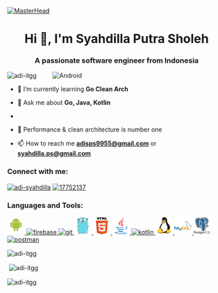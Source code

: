 [![MasterHead](https://3.bp.blogspot.com/-dB6ndKqIAuI/XdWeOASO5AI/AAAAAAAANZA/MSbT9mh6bukxkI-tqnu_GARIZZV5WNVhQCLcBGAsYHQ/s1600/image1.gif)](https://github.com/adi-itgg/)

<h1 align="center">Hi 👋, I'm Syahdilla Putra Sholeh</h1>
<h3 align="center">A passionate software engineer from Indonesia</h3>
<img align="right" alt="Android" width="400" src="https://camo.githubusercontent.com/3eb8d13ad3c2ab9479c78c71fbfaafa6dc0864fca2f0abce2ff03a255dd638f9/68747470733a2f2f63646e2e6472696262626c652e636f6d2f75736572732f323437353438392f73637265656e73686f74732f31303935383334312f6d656469612f31613432663135363131373239343537306363643934663062373961373339352e676966" />

<p align="left"> <img src="https://komarev.com/ghpvc/?username=adi-itgg&label=Profile%20views&color=0e75b6&style=flat" alt="adi-itgg" /> </p>

- 🌱 I’m currently learning **Go Clean Arch**

- 💬 Ask me about **Go, Java, Kotlin**
- 
- 🚀 Performance & clean architecture is number one

- 📫 How to reach me **adisps9955@gmail.com** or **syahdilla.ps@gmail.com**

<h3 align="left">Connect with me:</h3>
<p align="left">
<a href="https://linkedin.com/in/adi-syahdilla" target="blank"><img align="center" src="https://raw.githubusercontent.com/rahuldkjain/github-profile-readme-generator/master/src/images/icons/Social/linked-in-alt.svg" alt="adi-syahdilla" height="30" width="40" /></a>
<a href="https://stackoverflow.com/users/17752137" target="blank"><img align="center" src="https://raw.githubusercontent.com/rahuldkjain/github-profile-readme-generator/master/src/images/icons/Social/stack-overflow.svg" alt="17752137" height="30" width="40" /></a>
</p>

<h3 align="left">Languages and Tools:</h3>
<p align="left"> <a href="https://developer.android.com" target="_blank" rel="noreferrer"> <img src="https://raw.githubusercontent.com/devicons/devicon/master/icons/android/android-original-wordmark.svg" alt="android" width="40" height="40"/> </a> <a href="https://firebase.google.com/" target="_blank" rel="noreferrer"> <img src="https://www.vectorlogo.zone/logos/firebase/firebase-icon.svg" alt="firebase" width="40" height="40"/> </a> <a href="https://git-scm.com/" target="_blank" rel="noreferrer"> <img src="https://www.vectorlogo.zone/logos/git-scm/git-scm-icon.svg" alt="git" width="40" height="40"/> </a> <a href="https://golang.org" target="_blank" rel="noreferrer"> <img src="https://raw.githubusercontent.com/devicons/devicon/master/icons/go/go-original.svg" alt="go" width="40" height="40"/> </a> <a href="https://www.w3.org/html/" target="_blank" rel="noreferrer"> <img src="https://raw.githubusercontent.com/devicons/devicon/master/icons/html5/html5-original-wordmark.svg" alt="html5" width="40" height="40"/> </a> <a href="https://www.java.com" target="_blank" rel="noreferrer"> <img src="https://raw.githubusercontent.com/devicons/devicon/master/icons/java/java-original.svg" alt="java" width="40" height="40"/> </a> <a href="https://kotlinlang.org" target="_blank" rel="noreferrer"> <img src="https://www.vectorlogo.zone/logos/kotlinlang/kotlinlang-icon.svg" alt="kotlin" width="40" height="40"/> </a> <a href="https://www.linux.org/" target="_blank" rel="noreferrer"> <img src="https://raw.githubusercontent.com/devicons/devicon/master/icons/linux/linux-original.svg" alt="linux" width="40" height="40"/> </a> <a href="https://www.mysql.com/" target="_blank" rel="noreferrer"> <img src="https://raw.githubusercontent.com/devicons/devicon/master/icons/mysql/mysql-original-wordmark.svg" alt="mysql" width="40" height="40"/> </a> <a href="https://www.postgresql.org" target="_blank" rel="noreferrer"> <img src="https://raw.githubusercontent.com/devicons/devicon/master/icons/postgresql/postgresql-original-wordmark.svg" alt="postgresql" width="40" height="40"/> </a> <a href="https://postman.com" target="_blank" rel="noreferrer"> <img src="https://www.vectorlogo.zone/logos/getpostman/getpostman-icon.svg" alt="postman" width="40" height="40"/> </a> </p>

<p><img align="center" src="https://github-readme-stats.vercel.app/api/top-langs?username=adi-itgg&show_icons=true&locale=en&layout=compact" alt="adi-itgg" /></p>

<p>&nbsp;<img align="center" src="https://github-readme-stats.vercel.app/api?username=adi-itgg&show_icons=true&locale=en" alt="adi-itgg" /></p>

<p><img align="center" src="https://github-readme-streak-stats.herokuapp.com/?user=adi-itgg&" alt="adi-itgg" /></p>
